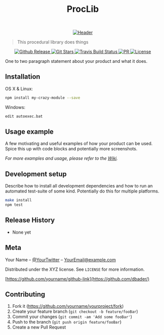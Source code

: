 <h1 align="center"> ProcLib </h1> <br>
<p align="center">
  <a href="https://github.com/Ktar5/ProcLib">
    <img alt="Header" title="Header" src="https://i.imgur.com/79Za4X7.gif">
  </a>
</p>

> This procedural library does things

<div align="center">
  <!-- Github Release -->
  <a href="https://github.com/Ktar5/ProcLib">
    <img src="https://img.shields.io/github/release/Ktar5/ProcLib.svg"
      alt="Github Release" />
  </a>
  <!-- Git Stars -->
  <a href="https://github.com/Ktar5/ProcLib/stargazers">
    <img src="https://img.shields.io/github/stars/Ktar5/ProcLib.svg?style=flat-square"
      alt="Git Stars" />
  </a>
  <!-- Build Status -->
  <a href="https://github.com/Ktar5/ProcLib">
    <img src="https://img.shields.io/travis/Ktar5/ProcLib.svg"
      alt="Travis Build Status" />
  </a>
  <!-- PR Welcome -->
  <a href="http://makeapullrequest.com">
    <img src="https://img.shields.io/badge/PRs-welcome-brightgreen.svg?style=shields"
      alt="PR" />
  </a>
  <!-- License -->
  <a href="https://github.com/Ktar5/ProcLib/blob/master/License.txt">
    <img src="https://img.shields.io/github/license/Ktar5/ProcLib.svg?style=flat-square"
      alt="License" />
  </a>
</div>

One to two paragraph statement about your product and what it does.

## Installation

OS X & Linux:

```sh
npm install my-crazy-module --save
```

Windows:

```sh
edit autoexec.bat
```

## Usage example

A few motivating and useful examples of how your product can be used. Spice this up with code blocks and potentially more screenshots.

_For more examples and usage, please refer to the [Wiki][wiki]._

## Development setup

Describe how to install all development dependencies and how to run an automated test-suite of some kind. Potentially do this for multiple platforms.

```sh
make install
npm test
```

## Release History
- None yet

## Meta

Your Name – [@YourTwitter](https://twitter.com/dbader_org) – YourEmail@example.com

Distributed under the XYZ license. See ``LICENSE`` for more information.

[https://github.com/yourname/github-link](https://github.com/dbader/)

## Contributing

1. Fork it (<https://github.com/yourname/yourproject/fork>)
2. Create your feature branch (`git checkout -b feature/fooBar`)
3. Commit your changes (`git commit -am 'Add some fooBar'`)
4. Push to the branch (`git push origin feature/fooBar`)
5. Create a new Pull Request

<!-- Markdown link & img dfn's -->
[npm-image]: https://img.shields.io/npm/v/datadog-metrics.svg?style=flat-square
[npm-url]: https://npmjs.org/package/datadog-metrics
[npm-downloads]: https://img.shields.io/npm/dm/datadog-metrics.svg?style=flat-square
[travis-image]: https://img.shields.io/travis/dbader/node-datadog-metrics/master.svg?style=flat-square
[travis-url]: https://travis-ci.org/dbader/node-datadog-metrics
[wiki]: https://github.com/yourname/yourproject/wiki
